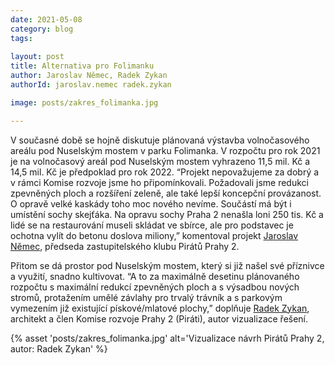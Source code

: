 ```yaml
---
date: 2021-05-08
category: blog
tags:
    
layout: post
title: Alternativa pro Folimanku
author: Jaroslav Němec, Radek Zykan
authorId: jaroslav.nemec radek.zykan

image: posts/zakres_folimanka.jpg

---
```


V současné době se hojně diskutuje plánovaná výstavba volnočasového areálu pod Nuselským mostem v parku Folimanka. V rozpočtu pro rok 2021 je na volnočasový areál pod Nuselským mostem vyhrazeno 11,5 mil. Kč a 14,5 mil. Kč je předpoklad pro rok 2022. “Projekt nepovažujeme za dobrý a v rámci Komise rozvoje jsme ho připomínkovali. Požadovali jsme redukci zpevněných ploch a rozšíření zeleně, ale také lepší koncepční provázanost. O opravě velké kaskády toho moc nového nevíme. Součástí má být i umístění sochy skejťáka. Na opravu sochy Praha 2 nenašla loni 250 tis. Kč a lidé se na restaurování museli skládat ve sbírce, ale pro podstavec je ochotna vylít do betonu doslova miliony,” komentoval projekt <a href="https://praha2.pirati.cz/lide/jaroslav-nemec/">Jaroslav Němec</a>, předseda zastupitelského klubu Pirátů Prahy 2. 

Přitom se dá prostor pod Nuselským mostem, který si již našel své příznivce a využití, snadno kultivovat. “A to za maximálně desetinu plánovaného rozpočtu s maximální redukcí zpevněných ploch a s výsadbou nových stromů, protažením umělé závlahy pro trvalý trávník a s parkovým vymezením již existující pískové/mlatové plochy,” doplňuje <a href="https://praha2.pirati.cz/lide/radek-zykan/">Radek Zykan</a>, architekt a člen Komise rozvoje Prahy 2 (Piráti), autor vizualizace řešení.

{% asset 'posts/zakres_folimanka.jpg' alt='Vizualizace návrh Pirátů Prahy 2, autor: Radek Zykan' %}
